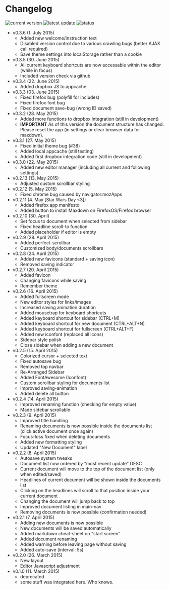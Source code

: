# Changelog

![current version](https://img.shields.io/badge/current_version-0.3.6-brightgreen.svg)
![latest update](https://img.shields.io/badge/latest_update-1._July_2015-brightgreen.svg)
![status](https://img.shields.io/badge/status-stable--alpha-yellow.svg)


- v0.3.6 (1. July 2015)
  - Added new welcome/instruction text
  - Disabled version control due to various crawling bugs (better AJAX call required)
  - Save theme settings into localStorage rather than a cookie
- v0.3.5 (30. June 2015)
  - All current keyboard shortcuts are now accessable within the editor (while in focus)
  - Included version check via github
- v0.3.4 (22. June 2015)
  - Added dropbox JS to appcache
- v0.3.3 (03. June 2015)
  - Fixed firefox bug (polyfill for includes)
  - Fixed firefox font bug
  - Fixed document save-bug (wrong ID saved)
- v0.3.2 (28. May 2015)
  - Added more functions to dropbox integration (still in development)
  - **IMPORTANT** As of this version the document structure has changed. Please reset the app (in settings or clear browser data for maxdown).
- v0.3.1 (27. May 2015)
  - Fixed initial theme bug (#38)
  - Added local appcache (still testing)
  - Added first dropbox integration code (still in development)
- v0.3.0 (22. May 2015)
  - Added new editor manager (including all current and following settings)
- v0.2.13 (13. May 2015)
  - Adjusted custom scrollbar styling
- v0.2.12 (5. May 2015)
  - Fixed chrome bug caused by navigator.mozApps
- v0.2.11 (4. May [Star Wars Day <3])
  - Added firefox app manifesto
  - Added button to install Maxdown on FirefoxOS/Firefox browser
- v0.2.10 (30. April)
  - Set focus to document when selected from sidebar
  - Fixed headline scroll-to function
  - Added placeholder if editor is empty
- v0.2.9 (28. April 2015)
  - Added perfect-scrollbar
  - Customized body/documents scrollbars
- v0.2.8 (24. April 2015)
  - Added new favicons (standard + saving icon)
  - Removed saving indicator
- v0.2.7 (20. April 2015)
  - Added favicon
  - Changing favicons while saving
  - Remember theme
- v0.2.6 (16. April 2015)
  - Added fullscreen mode
  - New editor styles for links/images
  - Increased saving animation duration
  - Added mousetrap for keyboard shortcuts
  - Added keyboard shortcut for sidebar (CTRL+M)
  - Added keyboard shortcut for new document (CTRL+ALT+N)
  - Added keyboard shortcut for fullscreen (CTRL+ALT+F)
  - Added new iconfont (replaced all icons)
  - Sidebar style polish
  - Close sidebar when adding a new document
- v0.2.5 (15. April 2015)
  - Colorized cursor + selected text
  - Fixed autosave bug
  - Removed top navbar
  - Re-Arranged Sidebar
  - Added FontAwesome (Iconfont)
  - Custom scrollbar styling for documents list
  - Improved saving-animation
  - Added delete all button
- v0.2.4 (14. April 2015)
  - Improved renaming function (checking for empty value)
  - Made sidebar scrollable
- v0.2.3 (9. April 2015)
  - Improved title handling
  - Renaming documents is now possible inside the documents list (click active document once again)
  - Focus-loss fixed when deleting documents
  - Added new formatting styling
  - Updated "New Document" label
- v0.2.2 (8. April 2015)
  - Autosave system tweaks
  - Document list now ordered by "most recent update" DESC
  - Current document will move to the top of the document list (only when edited/saved)
  - Headlines of current document will be shown inside the documents list
  - Clicking on the headlines will scroll to that position inside your current document
  - Changing the document will jump back to top
  - Improved document listing in main-nav
  - Removing documents is now possible (confirmation needed)
- v0.2.1 (7. April 2015)
  - Adding new documents is now possible
  - New documents will be saved automatically
  - Added markdown cheat-sheet on "start screen"
  - Added document renaming
  - Added warning before leaving page without saving
  - Added auto-save (interval: 5s)
- v0.2.0 (26. March 2015)
  - New layout
  - Editor Javascript adjustment
- v0.1.0 (11. March 2015)
  - deprecated
  - some stuff was integrated here. Who knows.